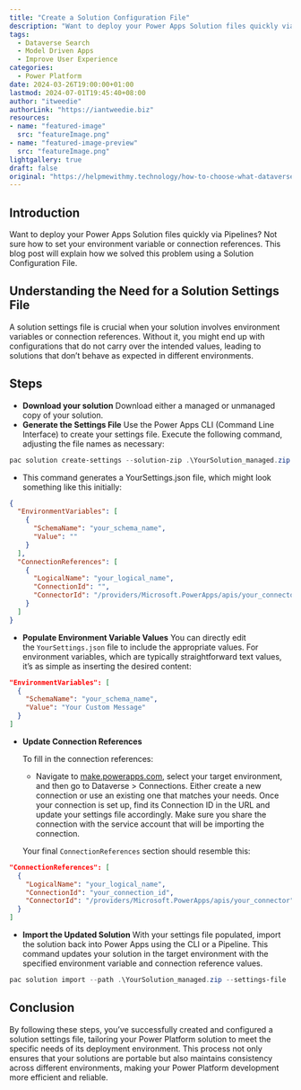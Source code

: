 ```yaml
---
title: "Create a Solution Configuration File"
description: "Want to deploy your Power Apps Solution files quickly via Pipelines? Not sure how to set your environment variable or connection references.  This blog post will explain how we solved this problem using a Solution Configuration File."
tags:
  - Dataverse Search
  - Model Driven Apps
  - Improve User Experience
categories:
  - Power Platform
date: 2024-03-26T19:00:00+01:00
lastmod: 2024-07-01T19:45:40+08:00
author: "itweedie"
authorLink: "https://iantweedie.biz"
resources:
- name: "featured-image"
  src: "featureImage.png"
- name: "featured-image-preview"
  src: "featureImage.png"
lightgallery: true
draft: false
original: "https://helpmewithmy.technology/how-to-choose-what-dataverse-search-indexes-a-guide/"
---
```

## Introduction

Want to deploy your Power Apps Solution files quickly via Pipelines? Not sure how to set your environment variable or connection references.  This blog post will explain how we solved this problem using a Solution Configuration File. 

## Understanding the Need for a Solution Settings File

A solution settings file is crucial when your solution involves environment variables or connection references. Without it, you might end up with configurations that do not carry over the intended values, leading to solutions that don’t behave as expected in different environments.

## Steps

- **Download your solution**
Download either a managed or unmanaged copy of your solution.
- **Generate the Settings File**
Use the Power Apps CLI (Command Line Interface) to create your settings file. Execute the following command, adjusting the file names as necessary:

```powershell
pac solution create-settings --solution-zip .\YourSolution_managed.zip --settings-file .\YourSettings.json
```

- This command generates a YourSettings.json file, which might look something like this initially:

```json
{
  "EnvironmentVariables": [
    {
      "SchemaName": "your_schema_name",
      "Value": ""
    }
  ],
  "ConnectionReferences": [
    {
      "LogicalName": "your_logical_name",
      "ConnectionId": "",
      "ConnectorId": "/providers/Microsoft.PowerApps/apis/your_connector"
    }
  ]
}

```

- **Populate Environment Variable Values**
You can directly edit the `YourSettings.json` file to include the appropriate values. For environment variables, which are typically straightforward text values, it’s as simple as inserting the desired content:

```json
"EnvironmentVariables": [
  {
    "SchemaName": "your_schema_name",
    "Value": "Your Custom Message"
  }
]

```

- **Update Connection References**
    
    To fill in the connection references:
    
    - Navigate to [make.powerapps.com](https://helpmewithmy.technology/how-to-create-a-solution-settings-file-in-microsoft-power-platform/), select your target environment, and then go to Dataverse > Connections. Either create a new connection or use an existing one that matches your needs. Once your connection is set up, find its Connection ID in the URL and update your settings file accordingly. Make sure you share the connection with the service account that will be importing the connection.
    
    Your final `ConnectionReferences` section should resemble this:
    

```json
"ConnectionReferences": [
  {
    "LogicalName": "your_logical_name",
    "ConnectionId": "your_connection_id",
    "ConnectorId": "/providers/Microsoft.PowerApps/apis/your_connector"
  }
]

```

- **Import the Updated Solution**
With your settings file populated, import the solution back into Power Apps using the CLI or a Pipeline. This command updates your solution in the target environment with the specified environment variable and connection reference values.

```powershell
pac solution import --path .\YourSolution_managed.zip --settings-file .\YourSettings.json

```

## Conclusion

By following these steps, you’ve successfully created and configured a solution settings file, tailoring your Power Platform solution to meet the specific needs of its deployment environment. This process not only ensures that your solutions are portable but also maintains consistency across different environments, making your Power Platform development more efficient and reliable.